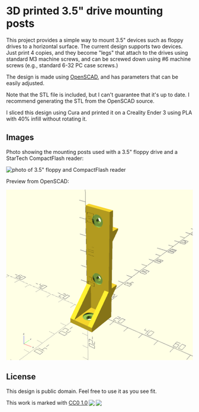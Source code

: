 # 3D printed 3.5" drive mounting posts

This project provides a simple way to mount 3.5" devices such as floppy drives to a
horizontal surface. The current design supports two devices. Just print 4 copies,
and they become "legs" that attach to the drives using standard M3 machine
screws, and can be screwed down using \#6 machine screws (e.g., standard 6-32
PC case screws.)

The design is made using [OpenSCAD](https://openscad.org/), and has parameters
that can be easily adjusted.

Note that the STL file is included, but I can't guarantee that it's up to
date. I recommend generating the STL from the OpenSCAD source.

I sliced this design using Cura and printed it on a Creality Ender 3
using PLA with 40\% infill without rotating it.

## Images

Photo showing the mounting posts used with a 3.5" floppy drive and a StarTech
CompactFlash reader:

![photo of 3.5" floppy and CompactFlash reader](img/photo.jpg)

Preview from OpenSCAD:

![preview of mounting post from OpenSCAD](img/preview.png)

## License

This design is public domain. Feel free to use it as you see fit.

<p xmlns:cc="http://creativecommons.org/ns#" >This work is marked with <a href="http://creativecommons.org/publicdomain/zero/1.0?ref=chooser-v1" target="_blank" rel="license noopener noreferrer" style="display:inline-block;">CC0 1.0<img style="height:22px!important;margin-left:3px;vertical-align:text-bottom;" src="https://mirrors.creativecommons.org/presskit/icons/cc.svg?ref=chooser-v1"><img style="height:22px!important;margin-left:3px;vertical-align:text-bottom;" src="https://mirrors.creativecommons.org/presskit/icons/zero.svg?ref=chooser-v1"></a></p> 
